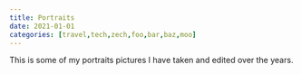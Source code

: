 ```yaml
---
title: Portraits
date: 2021-01-01
categories: [travel,tech,zech,foo,bar,baz,moo]
---
```


This is some of my portraits pictures I have taken and edited over the years.